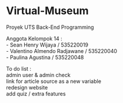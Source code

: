 # Virtual-Museum

Proyek UTS Back-End Programming

Anggota Kelompok 14 : <br>
    - Sean Henry Wijaya / 535220019 <br>
    - Valentino Almendo Radjawane / 535220040 <br>
    - Paulina Agustina / 535220048 <br>

To do list : <br>
admin user & admin check <br>
link for article source as a new variable <br>
redesign website <br>
add quiz / extra features <br>